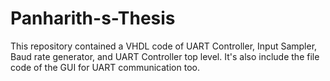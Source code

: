 # Panharith-s-Thesis
This repository contained a VHDL code of UART Controller, Input Sampler, Baud rate generator, and UART Controller top level. It's also include the file code of the GUI for UART communication too. 
